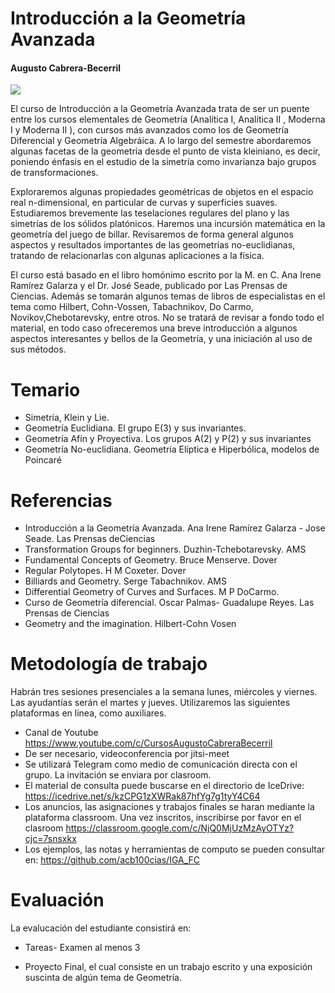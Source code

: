 # Introducción a la Geometría Avanzada
#### Augusto Cabrera-Becerril 

![](https://media.tenor.com/pk5cwuGWwd0AAAAC/torus.gif)

El curso de Introducción a la Geometría Avanzada trata de ser un puente entre los cursos elementales de Geometría (Analítica I, Analítica II , Moderna I y Moderna II ), con cursos más avanzados como los de Geometría Diferencial y Geometría Algebráica. A lo largo del semestre abordaremos algunas facetas de la geometría desde el punto de vista kleiniano, es decir, poniendo énfasis en el estudio de la simetría como invarianza bajo grupos de transformaciones.

Exploraremos algunas propiedades geométricas de objetos en el espacio real n-dimensional, en particular de curvas y superficies suaves. Estudiaremos brevemente las teselaciones regulares del plano y las simetrías de los sólidos platónicos. Haremos una incursión matemática en la geometría del juego de billar. Revisaremos de forma general algunos aspectos y resultados importantes de las geometrías no-euclidianas, tratando de relacionarlas con algunas aplicaciones a la física.

El curso está basado en el libro homónimo escrito por la M. en C. Ana Irene Ramírez Galarza y el Dr. José Seade, publicado por Las Prensas de Ciencias. Además se tomarán algunos temas de libros de especialistas en el tema como Hilbert, Cohn-Vossen, Tabachnikov, Do Carmo, Novikov,Chebotarevsky, entre otros. No se tratará de revisar a fondo todo el material, en todo caso ofreceremos una breve introducción a algunos aspectos interesantes y bellos de la Geometría, y una iniciación al uso de sus métodos.

# Temario
* Simetría, Klein y Lie.
* Geometría Euclidiana. El grupo E(3) y sus invariantes.
* Geometría Afín y Proyectiva. Los grupos A(2) y P(2) y sus invariantes
* Geometría No-euclidiana. Geometría Elíptica e Hiperbólica, modelos de Poincaré

# Referencias

* Introducción a la Geometría Avanzada. Ana Irene Ramírez Galarza - Jose Seade. Las Prensas deCiencias
* Transformation Groups for beginners. Duzhin-Tchebotarevsky. AMS
* Fundamental Concepts of Geometry. Bruce Menserve. Dover
* Regular Polytopes. H M Coxeter. Dover
* Billiards and Geometry. Serge Tabachnikov. AMS
* Differential Geometry of Curves and Surfaces. M P DoCarmo.
* Curso de Geometría diferencial. Oscar Palmas- Guadalupe Reyes. Las Prensas de Ciencias
* Geometry and the imagination. Hilbert-Cohn Vosen

# Metodología de trabajo

 Habrán tres sesiones presenciales a la semana lunes, miércoles y viernes. Las ayudantías serán el martes y jueves. Utilizaremos las siguientes plataformas en linea, como auxiliares.

* Canal de Youtube https://www.youtube.com/c/CursosAugustoCabreraBecerril
* De ser necesario, videoconferencia por jitsi-meet
* Se utilizará Telegram como medio de comunicación directa con el grupo. La invitación se enviara por clasroom.
* El material de consulta puede buscarse en el directorio de IceDrive: https://icedrive.net/s/kzCPG1zXWRak87hfYg7g1tyY4C64
* Los anuncios, las asignaciones y trabajos finales se haran mediante la plataforma classroom. Una vez inscritos, inscribirse por favor en el clasroom https://classroom.google.com/c/NjQ0MjUzMzAyOTYz?cjc=7snsxkx
* Los ejemplos, las notas y herramientas de computo se pueden consultar en: https://github.com/acb100cias/IGA_FC

# Evaluación
La evalucación del estudiante consistirá en:

* Tareas- Examen al menos 3

* Proyecto Final, el cual consiste en un trabajo escrito y una exposición suscinta de algún tema de Geometría.
